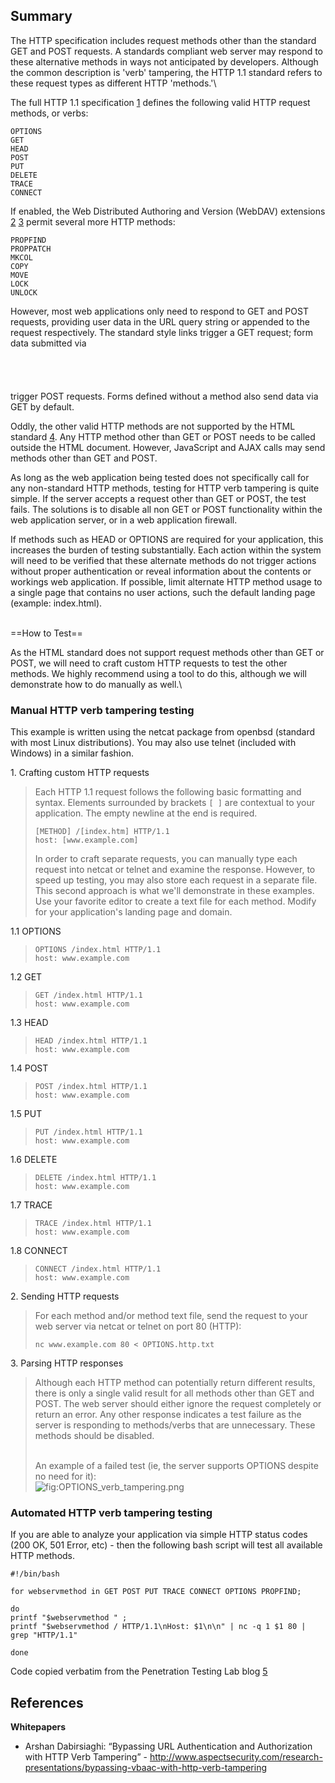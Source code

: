 Summary
-------

The HTTP specification includes request methods other than the standard GET and POST requests. A standards compliant web server may respond to these alternative methods in ways not anticipated by developers. Although the common description is 'verb' tampering, the HTTP 1.1 standard refers to these request types as different HTTP 'methods.'\

The full HTTP 1.1 specification [1](http://www.w3.org/Protocols/rfc2616/rfc2616-sec9.html) defines the following valid HTTP request methods, or verbs:

    OPTIONS
    GET
    HEAD
    POST
    PUT
    DELETE
    TRACE
    CONNECT

If enabled, the Web Distributed Authoring and Version (WebDAV) extensions [2](http://www.webdav.org/specs/rfc2518.html) [3](http://tools.ietf.org/html/rfc4918) permit several more HTTP methods:

    PROPFIND
    PROPPATCH
    MKCOL
    COPY
    MOVE
    LOCK
    UNLOCK

However, most web applications only need to respond to GET and POST requests, providing user data in the URL query string or appended to the request respectively. The standard <a href=""></a> style links trigger a GET request; form data submitted via <code>

<form method='POST'>
</form>
</code> trigger POST requests. Forms defined without a method also send data via GET by default.

Oddly, the other valid HTTP methods are not supported by the HTML standard [4](http://www.w3.org/TR/REC-html40/interact/forms.html#h-17.13.1). Any HTTP method other than GET or POST needs to be called outside the HTML document. However, JavaScript and AJAX calls may send methods other than GET and POST.

As long as the web application being tested does not specifically call for any non-standard HTTP methods, testing for HTTP verb tampering is quite simple. If the server accepts a request other than GET or POST, the test fails. The solutions is to disable all non GET or POST functionality within the web application server, or in a web application firewall.

If methods such as HEAD or OPTIONS are required for your application, this increases the burden of testing substantially. Each action within the system will need to be verified that these alternate methods do not trigger actions without proper authentication or reveal information about the contents or workings web application. If possible, limit alternate HTTP method usage to a single page that contains no user actions, such the default landing page (example: index.html).

\
==How to Test==

As the HTML standard does not support request methods other than GET or POST, we will need to craft custom HTTP requests to test the other methods. We highly recommend using a tool to do this, although we will demonstrate how to do manually as well.\

### Manual HTTP verb tampering testing

This example is written using the netcat package from openbsd (standard with most Linux distributions). You may also use telnet (included with Windows) in a similar fashion.

1\. Crafting custom HTTP requests

> Each HTTP 1.1 request follows the following basic formatting and syntax. Elements surrounded by brackets `[ ]` are contextual to your application. The empty newline at the end is required.
>
>     [METHOD] /[index.htm] HTTP/1.1
>     host: [www.example.com]
>
> In order to craft separate requests, you can manually type each request into netcat or telnet and examine the response. However, to speed up testing, you may also store each request in a separate file. This second approach is what we'll demonstrate in these examples. Use your favorite editor to create a text file for each method. Modify for your application's landing page and domain.

1.1 OPTIONS

>     OPTIONS /index.html HTTP/1.1
>     host: www.example.com

1.2 GET

>     GET /index.html HTTP/1.1
>     host: www.example.com

1.3 HEAD

>     HEAD /index.html HTTP/1.1
>     host: www.example.com

1.4 POST

>     POST /index.html HTTP/1.1
>     host: www.example.com

1.5 PUT

>     PUT /index.html HTTP/1.1
>     host: www.example.com

1.6 DELETE

>     DELETE /index.html HTTP/1.1
>     host: www.example.com

1.7 TRACE

>     TRACE /index.html HTTP/1.1
>     host: www.example.com

1.8 CONNECT

>     CONNECT /index.html HTTP/1.1
>     host: www.example.com

2\. Sending HTTP requests

> For each method and/or method text file, send the request to your web server via netcat or telnet on port 80 (HTTP):
>
>     nc www.example.com 80 < OPTIONS.http.txt

3\. Parsing HTTP responses

> Although each HTTP method can potentially return different results, there is only a single valid result for all methods other than GET and POST. The web server should either ignore the request completely or return an error. Any other response indicates a test failure as the server is responding to methods/verbs that are unnecessary. These methods should be disabled.
>
> \
> An example of a failed test (ie, the server supports OPTIONS despite no need for it):\
> ![](OPTIONS_verb_tampering.png "fig:OPTIONS_verb_tampering.png")

### Automated HTTP verb tampering testing

If you are able to analyze your application via simple HTTP status codes (200 OK, 501 Error, etc) - then the following bash script will test all available HTTP methods.

    #!/bin/bash

    for webservmethod in GET POST PUT TRACE CONNECT OPTIONS PROPFIND;

    do
    printf "$webservmethod " ;
    printf "$webservmethod / HTTP/1.1\nHost: $1\n\n" | nc -q 1 $1 80 | grep "HTTP/1.1"

    done

Code copied verbatim from the Penetration Testing Lab blog [5](http://pentestlab.wordpress.com/2012/12/20/http-methods-identification/)

References
----------

**Whitepapers**

-   Arshan Dabirsiaghi: “Bypassing URL Authentication and Authorization with HTTP Verb Tampering” - <http://www.aspectsecurity.com/research-presentations/bypassing-vbaac-with-http-verb-tampering>

